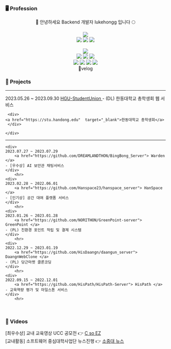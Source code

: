### 🖥 Profession

<div align="center">
🐶 안녕하세요 Backend 개발자 lukehongg 입니다 🌕
</div>
<br>
<!-- ### 🕹 Stack -->

<div align="center">
<img src="https://img.shields.io/badge/Skillful-black?style=for-the-badge&logoColor=white" />
</div>

<div align="center">
	<img src="https://img.shields.io/badge/SpringBoot-6DB33F?style=plastic&logo=SpringBoot&logoColor=white" />
	<img src="https://img.shields.io/badge/JPA-6DB33F?style=plastic&logo=spring&logoColor=black" />
	<img src="https://img.shields.io/badge/MySQL-4479A1?style=plastic&logo=MYSQL&logoColor=white" />
</div>

</br>
<div align="center">
<img src="https://img.shields.io/badge/Knowledgable-black?style=for-the-badge&logoColor=white" />
</div>
<div align="center">
    <img src="https://img.shields.io/badge/REACT-61DAFB?style=plastic&logo=REACT&logoColor=white" />
	    <img src="https://img.shields.io/badge/Axios-5A29E4?style=plastic&logo=axios&logoColor=white" />
	<img src="https://img.shields.io/badge/JavaScript-F7DF1E?style=plastic&logo=javascript&logoColor=white" />
</div>
<div align="center">
	    <img src="https://img.shields.io/badge/WebSocket-E34F26?style=plastic&&logoColor=white" />
		<img src="https://img.shields.io/badge/Stomp-lightgrey?style=plastic&&logoColor=white" />
	<img src="https://img.shields.io/badge/AWS-232F3E?style=plastic&logo=amazonaws&logoColor=white" />
	<img src="https://img.shields.io/badge/Git-F05032?style=plastic&logo=git&logoColor=white" />
    

	
</div>
<div align="center">
	📗<a style="text-decoration:none" href="https://velog.io/@lukehongg" target="_blank">velog</a>

</div>

### 📝 Projects
<hr>
<div align="left">
    <div>
	2023.05.26 ~ 2023.09.30
        <a href="https://github.com/Club-PARD/HGU-Student-Union-server"> HGU-StudentUnion </a>
    - (DL) 한동대학교 총학생회 웹 서비스 

   <br />
     
     <div>
	<a href="https://stu.handong.edu"  target="_blank">한동대학교 총학생회</a>
     </div>
     
    </div>
	
     
	
<hr>

    <div>
    2023.07.27 ~ 2023.07.29 
        <a href="https://github.com/DREAMLANDTHON/BingBong_Server"> Warden </a>
    - [우수상] AI 보안관 채팅서비스
    </div>
        <hr>
    <div>
    2023.02.28 ~ 2022.06.01 
        <a href="https://github.com/Hanspace23/hanspace_server"> HanSpace </a>
    - [인기상] 공간 대여 플랫폼 서비스
    </div>
        <hr>
    <div>
    2023.01.26 ~ 2023.01.28 
        <a href="https://github.com/NORITHON/GreenPoint-server"> GreenPoint </a>
    - (PL) 친환경 포인트 적립 및 결제 시스템
    </div>
        <hr>
    <div>
    2022.12.29 ~ 2023.01.19 
        <a href="https://github.com/HisDaangn/daangun_server"> DaangnWebClone </a>
    - (PL) 당근마켓 클론코딩
    </div>
        <hr>
    <div>
    2022.09.15 ~ 2022.12.01 
        <a href="https://github.com/HisPath/HisPath-Server"> HisPath </a>
    - 교육역량 평가 및 마일스톤 서비스
    </div>
        <hr>

</div>
<br>

### 🎥 Videos

<div align="left">
    <div>
        [최우수상] 교내 교육영상 UCC 공모전 👉
        <a href="https://www.youtube.com/watch?v=zNrIS1d80Qw">C so EZ</a>
    </div>
    <div>
        [교내활동] 소프트웨어 중심대학사업단 뉴스진행 👉
        <a href="https://www.youtube.com/watch?v=bazvgcJfzCY">소중대 뉴스</a>    
    </div>
<div>

<!--
**lukehongg/lukehongg** is a ✨ _special_ ✨ repository because its `README.md` (this file) appears on your GitHub profile.

Here are some ideas to get you started:

- 🔭 I’m currently working on ...
- 🌱 I’m currently learning ...
- 👯 I’m looking to collaborate on ...
- 🤔 I’m looking for help with ...
- 💬 Ask me about ...
- 📫 How to reach me: ...
- 😄 Pronouns: ...
- ⚡ Fun fact: ...
-->
